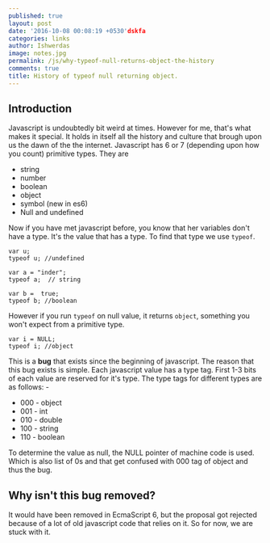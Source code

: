 ```yaml
---
published: true
layout: post
date: '2016-10-08 00:08:19 +0530'dskfa
categories: links
author: Ishwerdas
image: notes.jpg
permalink: /js/why-typeof-null-returns-object-the-history
comments: true
title: History of typeof null returning object.
---
```


## Introduction

Javascript is undoubtedly bit weird at times. However for me, that's what makes it special. 
It holds in itself all the history and culture that brough upon us the dawn of the the internet. Javascript has 6 or 7 (depending upon how you count) primitive types. They are 

* string
* number
* boolean
* object
* symbol (new in es6)
* Null and undefined

Now if you have met javascript before, you know that her variables don't have a type. It's the value that has a type. To find that type we use `typeof`.


```
var u;
typeof u; //undefined

var a = "inder";
typeof a;  // string

var b =  true;
typeof b; //boolean
```

However if you run `typeof` on null value, it returns `object`, something you won't expect from a primitive type.

```
var i = NULL;
typeof i; //object 
```

This is a **bug** that exists since the beginning of javascript. The reason that this bug exists is simple. Each javascript value has a type tag. First 1-3 bits of each value are reserved for it's type. The type tags for different types are as follows: -

* 000 - object
* 001 - int
* 010 - double
* 100 - string
* 110 - boolean

To determine the value as null, the NULL pointer of machine code is used. Which is also list of 0s and that get confused with 000 tag of object and thus the bug. 

## Why isn't this bug removed?

It would have been removed in EcmaScript 6, but the proposal got rejected because of a lot of old javascript code that relies on it. So for now, we are stuck with it. 
